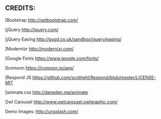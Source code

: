 
## CREDITS:

[Bootstrap http://getbootstrap.com/

[jQuery http://jquery.com/

[jQuery Easing
http://gsgd.co.uk/sandbox/jquery/easing/

[Modernizr
http://modernizr.com/

[Google Fonts
https://www.google.com/fonts/

[Icomoon
https://icomoon.io/app/

[Respond JS
https://github.com/scottjehl/Respond/blob/master/LICENSE-MIT

[animate.css
http://daneden.me/animate

Owl Carousel
http://www.owlcarousel.owlgraphic.com/

Demo Images: 
http://unsplash.com/
